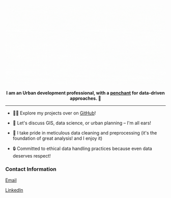 <!-- Profile Picture -->
<p align="center">
  <img src="https://github.com/DianaMathai/DianaMathai/raw/main/DianaMathai.gif" alt="Welcome GIF">
</p>

<!-- Summary/Bio -->
<p align="center">
  <b> I am an Urban development professional, with a <a href="https://www.oxfordlearnersdictionaries.com/definition/english/penchant">penchant</a> for data-driven approaches.
🌟</b><br>
</p>

---

<p align="left">
  

  * 👨‍💻 Explore my projects over on <a href="https://github.com/DianaMathai">GitHub</a>!<br>


  * 💬 Let's discuss GIS, data science, or urban planning – I'm all ears!<br>
  
 
  * 🧹 I take pride in meticulous data cleaning and preprocessing (it's the foundation of great analysis! and I enjoy it)<br>
  

  * 🔒 Committed to ethical data handling practices because even data deserves respect!
</p>

### Contact Information 
<a href="mailto:diana.mathai1020@gmail.com">Email</a><br>
  <!-- LinkedIn -->
<a href="https://www.linkedin.com/in/dianamathai">LinkedIn</a><br>




